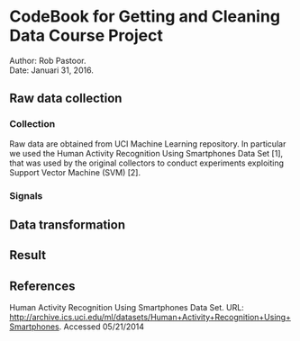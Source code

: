 # CodeBook for Getting and Cleaning Data Course Project 
Author: Rob Pastoor.  
Date:   Januari 31, 2016. 
## Raw data collection
### Collection
Raw data are obtained from UCI Machine Learning repository. In particular we used the Human Activity Recognition Using Smartphones Data Set [1], that was used by the original collectors to conduct experiments exploiting Support Vector Machine (SVM) [2].
### Signals
## Data transformation
## Result
## References
Human Activity Recognition Using Smartphones Data Set. URL: http://archive.ics.uci.edu/ml/datasets/Human+Activity+Recognition+Using+Smartphones. Accessed 05/21/2014
